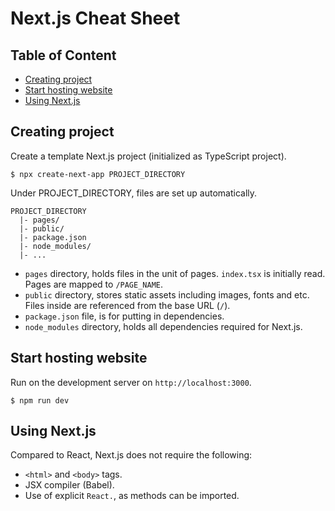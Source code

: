 # Next.js Cheat Sheet <!-- omit in toc -->

## Table of Content <!-- omit in toc -->
- [Creating project](#creating-project)
- [Start hosting website](#start-hosting-website)
- [Using Next.js](#using-nextjs)

## Creating project
Create a template Next.js project (initialized as TypeScript project).
```
$ npx create-next-app PROJECT_DIRECTORY
```
Under PROJECT_DIRECTORY, files are set up automatically.
```
PROJECT_DIRECTORY
  |- pages/
  |- public/
  |- package.json
  |- node_modules/
  |- ...
```
- `pages` directory, holds files in the unit of pages. `index.tsx` is initially read. Pages are mapped to `/PAGE_NAME`.
- `public` directory, stores static assets including images, fonts and etc. Files inside are referenced from the base URL (`/`).
- `package.json` file, is for putting in dependencies.
- `node_modules` directory, holds all dependencies required for Next.js.

## Start hosting website
Run on the development server on `http://localhost:3000`.
```
$ npm run dev
```

## Using Next.js
Compared to React, Next.js does not require the following:
- `<html>` and `<body>` tags.
- JSX compiler (Babel).
- Use of explicit `React.`, as methods can be imported.
